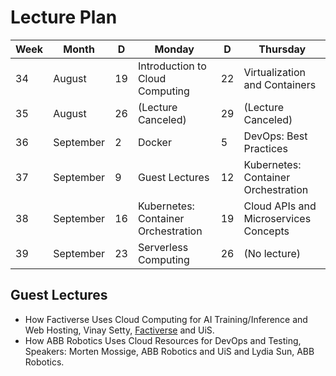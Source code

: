 # Lecture Plan

| Week | Month     | D   | Monday                              | D   | Thursday                              |
| ---- | --------- | --- | ----------------------------------- | --- | ------------------------------------- |
| 34   | August    | 19  | Introduction to Cloud Computing     | 22  | Virtualization and Containers         |
| 35   | August    | 26  | (Lecture Canceled)                  | 29  | (Lecture Canceled)                    |
| 36   | September | 2   | Docker                              | 5   | DevOps: Best Practices                |
| 37   | September | 9   | Guest Lectures                      | 12  | Kubernetes: Container Orchestration   |
| 38   | September | 16  | Kubernetes: Container Orchestration | 19  | Cloud APIs and Microservices Concepts |
| 39   | September | 23  | Serverless Computing                | 26  | (No lecture)                          |

## Guest Lectures

- How Factiverse Uses Cloud Computing for AI Training/Inference and Web Hosting, Vinay Setty, [Factiverse][1] and UiS.
- How ABB Robotics Uses Cloud Resources for DevOps and Testing, Speakers: Morten Mossige, ABB Robotics and UiS and Lydia Sun, ABB Robotics.

[1]: https://factiverse.ai
